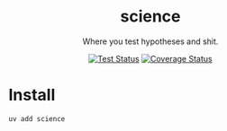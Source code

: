 <div align="Center">

# science 

Where you test hypotheses and shit.

[![Test Status](https://github.com/andycasey/science/actions/workflows/ci.yml/badge.svg)](https://github.com/andycasey/science/actions/workflows/ci.yml)
[![Coverage Status](https://coveralls.io/repos/github/andycasey/science/badge.svg?branch=main&service=github)](https://coveralls.io/github/andycasey/science?branch=main)

</div>

# Install

```
uv add science
```

